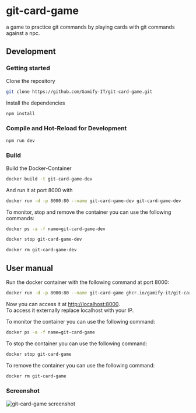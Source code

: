 # git-card-game

a game to practice git commands by playing cards with git commands against a npc. 

## Development

### Getting started

Clone the repository  
```sh
git clone https://github.com/Gamify-IT/git-card-game.git
```

Install the dependencies  
```sh
npm install
```

### Compile and Hot-Reload for Development

```sh
npm run dev
```

### Build

Build the Docker-Container
```sh
docker build -t git-card-game-dev
```
And run it at port 8000 with
```sh
docker run -d -p 8000:80 --name git-card-game-dev git-card-game-dev
```

To monitor, stop and remove the container you can use the following commands:
```sh
docker ps -a -f name=git-card-game-dev
```
```sh
docker stop git-card-game-dev
```
```sh
docker rm git-card-game-dev
```

## User manual

Run the docker container with the following command at port 8000:
```sh
docker run -d -p 8000:80 --name git-card-game ghcr.io/gamify-it/git-card-game:latest
```
Now you can access it at [http://localhost:8000](http://localhost:8000).  
To access it externally replace localhost with your IP.  

To monitor the container you can use the following command:
```sh
docker ps -a -f name=git-card-game
```
To stop the container you can use the following command:
```sh
docker stop git-card-game
```
To remove the container you can use the following command:
```sh
docker rm git-card-game
```

### Screenshot

![git-card-game screenshot](https://user-images.githubusercontent.com/44726248/171060580-dd90d220-0c1d-4933-bbac-429ac06218ad.png)
